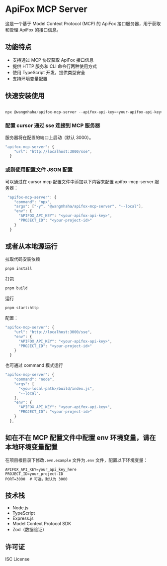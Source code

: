 <!--
 * @Descripttion:
 * @version:
 * @Author: wangmin
 * @Date: 2025-03-20 14:39:11
 * @LastEditors: wangmin
 * @LastEditTime: 2025-03-21 14:13:40
-->

# ApiFox MCP Server

这是一个基于 Model Context Protocol (MCP) 的 ApiFox 接口服务器，用于获取和管理 ApiFox 的接口信息。

## 功能特点

- 支持通过 MCP 协议获取 ApiFox 接口信息
- 提供 HTTP 服务和 CLI 命令行两种使用方式
- 使用 TypeScript 开发，提供类型安全
- 支持环境变量配置

## 快速安装使用

```javascript

npx @wangmhaha/apifox-mcp-server --apifox-api-key=<your-apifox-api-key> --project=<your-project-id>

```

### 配置 cursor 通过 sse 连接到 MCP 服务器

服务器将在配置的端口上启动（默认 3000）。

```javascript
"apifox-mcp-server": {
    "url": "http://localhost:3000/sse",
  }
```

### 或则使用配置文件 JSON 配置

可以通过在 cursor mcp 配置文件中添加以下内容来配置 apifox-mcp-server 服务器：

```javascript
 "apifox-mcp-server": {
    "command": "npx",
    "args": ["-y", "@wangmhaha/apifox-mcp-server", "--local"],
    "env": {
      "APIFOX_API_KEY": "<your-apifox-api-key>",
      "PROJECT_ID": "<your-project-id>"
    }
  }
```

## 或者从本地源运行

拉取代码安装依赖

```bash
pnpm install
```

打包

```bash
pnpm build
```

运行

```bash
pnpm start:http
```

配置：

```javascript
"apifox-mcp-server": {
    "url": "http://localhost:3000/sse",
    "env": {
      "APIFOX_API_KEY": "<your-apifox-api-key>",
      "PROJECT_ID": "<your-project-id>"
    }
  }
```

也可通过 command 模式运行

```javascript
"apifox-mcp-server": {
    "command": "node",
    "args": [
      "<you-local-path>/build/index.js",
      "--local",
    ],
    "env": {
      "APIFOX_API_KEY": "<your-apifox-api-key>",
      "PROJECT_ID": "<your-project-id>"
    }
  },
```

## 如在不在 MCP 配置文件中配置 env 环境变量，请在本地环境变量配置

在项目根目录下修改`.evn.example` 文件为`.env` 文件，配置以下环境变量：

```env
APIFOX_API_KEY=your_api_key_here
PROJECT_ID=your_project-ID
PORT=3000  # 可选，默认为 3000
```

## 技术栈

- Node.js
- TypeScript
- Express.js
- Model Context Protocol SDK
- Zod（数据验证）

## 许可证

ISC License
